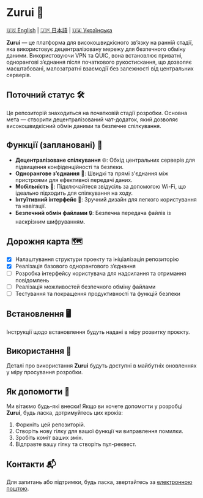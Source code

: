 # Zurui 🚀

[🇺🇸 English](README.md) | [🇯🇵 日本語](README_jap.md) | [🇺🇦 Українська](README_ukr.md)

**Zurui** — це платформа для високошвидкісного зв’язку на ранній стадії, яка використовує децентралізовану мережу для безпечного обміну даними. Використовуючи VPN та QUIC, вона встановлює приватні, однорангові з’єднання після початкового рукостискання, що дозволяє масштабовані, малозатратні взаємодії без залежності від центральних серверів.

## Поточний статус 🛠️

Це репозиторій знаходиться на початковій стадії розробки. Основна мета — створити децентралізований чат-додаток, який дозволяє високошвидкісний обмін даними та безпечне спілкування.

## Функції (заплановані) 🌟

- **Децентралізоване спілкування** 🌐: Обхід центральних серверів для підвищення конфіденційності та безпеки.
- **Однорангове з’єднання** 🔗: Швидкі та прямі з'єднання між пристроями для ефективної передачі даних.
- **Мобільність** 📱: Підключайтеся звідусіль за допомогою Wi-Fi, що ідеально підходить для спілкування на ходу.
- **Інтуїтивний інтерфейс** 🎨: Зручний дизайн для легкого користування та навігації.
- **Безпечний обмін файлами** 🔒: Безпечна передача файлів із наскрізним шифруванням.

## Дорожня карта 🗺️

- [x] Налаштування структури проекту та ініціалізація репозиторію
- [x] Реалізація базового однорангового з’єднання
- [ ] Розробка інтерфейсу користувача для надсилання та отримання повідомлень
- [ ] Реалізація можливостей безпечного обміну файлами
- [ ] Тестування та покращення продуктивності та функцій безпеки

## Встановлення 🖥️

Інструкції щодо встановлення будуть надані в міру розвитку проєкту.

## Використання 📖

Деталі про використання **Zurui** будуть доступні в майбутніх оновленнях у міру просування розробки.

## Як допомогти 🤝

Ми вітаємо будь-які внески! Якщо ви хочете допомогти у розробці **Zurui**, будь ласка, дотримуйтесь цих кроків:

1. Форкніть цей репозиторій.
2. Створіть нову гілку для вашої функції чи виправлення помилки.
3. Зробіть коміт ваших змін.
4. Відправте вашу гілку та створіть пул-реквест.

## Контакти 📬

Для запитань або підтримки, будь ласка, звертайтесь за [електронною поштою](mailto:akzestia@gmail.com).
